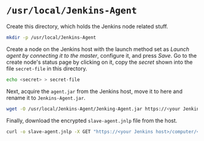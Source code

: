 # `/usr/local/Jenkins-Agent`

Create this directory, which holds the Jenkins node related stuff.
```bash
mkdir -p /usr/local/Jenkins-Agent
```

Create a node on the Jenkins host with the launch method set as *Launch agent by connecting it to
the master*, configure it, and press *Save*. Go to the create node's status page by clicking on it,
copy the *secret* shown into the file `secret-file` in this directory.
```bash
echo <secret> > secret-file
```

Next, acquire the `agent.jar` from the Jenkins host, move it to here and rename it to
`Jenkins-Agent.jar`.
```bash
wget -O /usr/local/Jenkins-Agent/Jenking-Agent.jar https://<your Jenkins host>/jnlpJars/agent.jar
```

Finally, download the encrypted `slave-agent.jnlp` file from the host.
```bash
curl -o slave-agent.jnlp -X GET "https://<your Jenkins host>/computer/<name of the node>/slave-agent.jnlp?encrypt=true"
```

